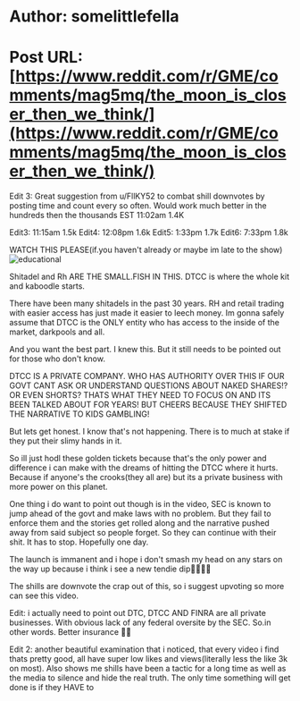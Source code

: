 # Author: somelittlefella
# Post URL: [https://www.reddit.com/r/GME/comments/mag5mq/the_moon_is_closer_then_we_think/](https://www.reddit.com/r/GME/comments/mag5mq/the_moon_is_closer_then_we_think/)


Edit 3: Great suggestion from u/FllKY52 to combat shill downvotes by posting time and count every so often. Would work much better in the hundreds then the thousands
EST 11:02am  1.4K 

Edit3: 11:15am 1.5k
Edit4: 12:08pm 1.6k 
Edit5: 1:33pm 1.7k
Edit6: 7:33pm 1.8k

WATCH THIS PLEASE(if.you haven't already or maybe im late to the show)
![educational](https://altcensored.com/watch?v=nLZp0ShwCiw)

Shitadel and Rh ARE THE SMALL.FISH IN THIS.
DTCC is where the whole kit and kaboodle starts.

There have been many shitadels in the past 30 years. RH and retail trading with easier access has just made it easier to leech money. Im gonna safely assume that DTCC is the ONLY entity who has access to the inside of the market, darkpools and all.

And you want the best part. I knew this. But it still needs to be pointed out for those who don't know.

DTCC IS A PRIVATE COMPANY. WHO HAS AUTHORITY OVER THIS IF OUR GOVT CANT ASK OR UNDERSTAND QUESTIONS ABOUT NAKED SHARES!? OR EVEN SHORTS?  THATS WHAT THEY NEED TO FOCUS ON AND ITS BEEN TALKED ABOUT FOR YEARS! BUT CHEERS BECAUSE THEY SHIFTED THE NARRATIVE TO KIDS GAMBLING!

But lets get honest. I know that's not happening. There is to much at stake if they put their slimy hands in it.

So ill just hodl these golden tickets because that's the only power and difference i can make with the dreams of hitting the DTCC where it hurts. Because if anyone's the crooks(they all are) but its a private business with more power on this planet. 

One thing i do want to point out though is in the video, SEC is known to jump ahead of the govt and make laws with no problem. But they fail to enforce them and the stories get rolled along and the narrative pushed away from said subject so people forget. So they can continue with their shit. It has to stop. Hopefully one day.

The launch is immanent and i hope i don't smash my head on any stars on the way up because i think i see a new tendie dip🦍🦍🍌🍌

The shills are downvote the crap out of this, so i suggest upvoting so more can see this video.

Edit: i actually need to point out DTC, DTCC AND FINRA are all private businesses. With obvious lack of any federal oversite by the SEC. So.in other words. Better insurance 🚀🚀

Edit 2: another beautiful examination that i noticed, that every video i find thats pretty good, all have super low likes and views(literally less the like 3k on most). Also shows me shills have been a tactic for a long time as well as the media to silence and hide the real truth. 
The only time something will get done is if they HAVE to